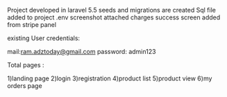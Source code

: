 Project developed in laravel 5.5
seeds and migrations are created 
Sql file added to project
.env screenshot attached 
charges success screen added from stripe panel

existing User credentials:

mail:ram.adztoday@gmail.com
password: admin123

Total pages : 

1)landing page
2)login
3)registration
4)product list
5)product view 
6)my orders page